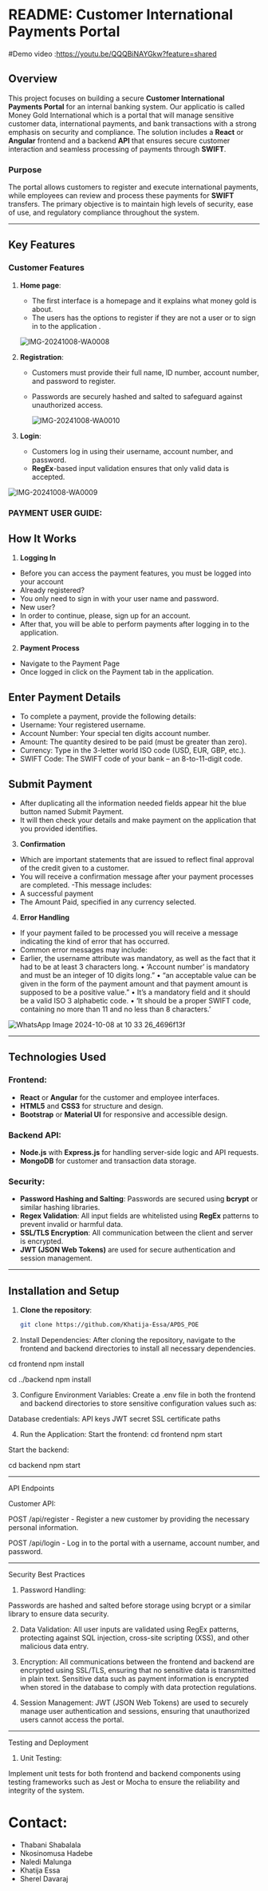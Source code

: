 # README: Customer International Payments Portal

#Demo video :https://youtu.be/QQQBiNAYGkw?feature=shared 

## Overview

This project focuses on building a secure **Customer International Payments Portal** for an internal banking system. Our applicatio  is called Money Gold International which is a  portal that  will manage sensitive customer data, international payments, and bank transactions with a strong emphasis on security and compliance. The solution includes a **React** or **Angular** frontend and a backend **API** that ensures secure customer interaction and seamless processing of payments through **SWIFT**.

### Purpose

The portal allows customers to register and execute international payments, while employees can review and process these payments for **SWIFT** transfers. The primary objective is to maintain high levels of security, ease of use, and regulatory compliance throughout the system.

---

## Key Features

### Customer Features

1. **Home page**:
   - The first interface is a homepage and it explains what money gold is about.
   - The users has the options to register if they are not a user or to sign in to the application .
     
   ![IMG-20241008-WA0008](https://github.com/user-attachments/assets/642c5899-3d51-41d8-8962-66ddf1193923)


2. **Registration**:
   - Customers must provide their full name, ID number, account number, and password to register.
   - Passwords are securely hashed and salted to safeguard against unauthorized access.
     
     ![IMG-20241008-WA0010](https://github.com/user-attachments/assets/fbe11206-b546-459d-be31-3afe64302f1a)


3. **Login**:
   - Customers log in using their username, account number, and password.
   - **RegEx**-based input validation ensures that only valid data is accepted.
     
![IMG-20241008-WA0009](https://github.com/user-attachments/assets/adbf0f88-8764-481e-974e-ad45242cd149)

### PAYMENT USER GUIDE:
## How It Works
1. **Logging In**
- Before you can access the payment features, you must be logged into your account
- Already registered? 
- You only need to sign in with your user name and password.
- New user?
- In order to continue, please, sign up for an account.
- After that, you will be able to perform payments after logging in to the application.

2. **Payment Process**
- Navigate to the Payment Page
- Once logged in click on the Payment tab in the application.

## Enter Payment Details
- To complete a payment, provide the following details:
- Username: Your registered username.
- Account Number: Your special ten digits account number.
- Amount: The quantity desired to be paid (must be greater than zero).
- Currency: Type in the 3-letter world ISO code (USD, EUR, GBP, etc.).
- SWIFT Code: The SWIFT code of your bank – an 8-to-11-digit code.

## Submit Payment
- After duplicating all the information needed fields appear hit the blue button named Submit Payment.
- It will then check your details and make payment on the application that you provided identifies.

3. **Confirmation** 
- Which are important statements that are issued to reflect final approval of the credit given to a customer.
- You will receive a confirmation message after your payment processes are completed.
-This message includes:
-  A successful payment
- The Amount Paid, specified in any currency selected.

4. **Error Handling**
- If your payment failed to be processed you will receive a message indicating the kind of error that has occurred. 
- Common error messages may include:
- Earlier, the username attribute was mandatory, as well as the fact that it had to be at least 3 characters long.
•	‘Account number’ is mandatory and must be an integer of 10 digits long.”
•	“an acceptable value can be given in the form of the payment amount and that payment amount is supposed to be a positive value.”
•	It’s a mandatory field and it should be a valid ISO 3 alphabetic code.
•	‘It should be a proper SWIFT code, containing no more than 11 and no less than 8 characters.’

![WhatsApp Image 2024-10-08 at 10 33 26_4696f13f](https://github.com/user-attachments/assets/3f1dea6e-fec2-43df-a31a-ccf5de05b5ad)

---

## Technologies Used

### Frontend:
- **React** or **Angular** for the customer and employee interfaces.
- **HTML5** and **CSS3** for structure and design.
- **Bootstrap** or **Material UI** for responsive and accessible design.

### Backend API:
- **Node.js** with **Express.js** for handling server-side logic and API requests.
- **MongoDB** for customer and transaction data storage.

### Security:
- **Password Hashing and Salting**: Passwords are secured using **bcrypt** or similar hashing libraries.
- **Regex Validation**: All input fields are whitelisted using **RegEx** patterns to prevent invalid or harmful data.
- **SSL/TLS Encryption**: All communication between the client and server is encrypted.
- **JWT (JSON Web Tokens)** are used for secure authentication and session management.

---

## Installation and Setup

1. **Clone the repository**:
   ```bash
   git clone https://github.com/Khatija-Essa/APDS_POE


2. Install Dependencies: After cloning the repository, navigate to the frontend and backend directories to install all necessary dependencies.

cd frontend
npm install

cd ../backend
npm install


3. Configure Environment Variables: Create a .env file in both the frontend and backend directories to store sensitive configuration values such as:

Database credentials:
API keys
JWT secret
SSL certificate paths


4. Run the Application:
Start the frontend:
cd frontend
npm start

Start the backend:

cd backend
npm start

---

API Endpoints

Customer API:

POST /api/register - Register a new customer by providing the necessary personal information.

POST /api/login - Log in to the portal with a username, account number, and password.

---

Security Best Practices

1. Password Handling:

Passwords are hashed and salted before storage using bcrypt or a similar library to ensure data security.

2. Data Validation:
All user inputs are validated using RegEx patterns, protecting against SQL injection, cross-site scripting (XSS), and other malicious data entry.

3. Encryption:
All communications between the frontend and backend are encrypted using SSL/TLS, ensuring that no sensitive data is transmitted in plain text.
Sensitive data such as payment information is encrypted when stored in the database to comply with data protection regulations.

4. Session Management:
JWT (JSON Web Tokens) are used to securely manage user authentication and sessions, ensuring that unauthorized users cannot access the portal.


---

Testing and Deployment

1. Unit Testing:

Implement unit tests for both frontend and backend components using testing frameworks such as Jest or Mocha to ensure the reliability and integrity of the system.



# Contact:
- Thabani Shabalala
- Nkosinomusa Hadebe
- Naledi Malunga
- Khatija Essa
- Sherel Davaraj


